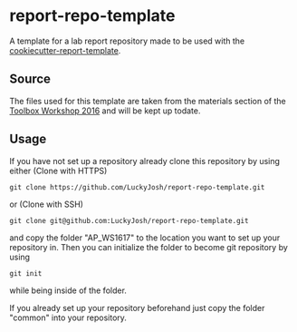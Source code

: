 # report-repo-template
A template for a lab report repository made to be used with the
[cookiecutter-report-template](https://github.com/LuckyJosh/cookiecutter-report-template).

## Source
The files used for this template are taken from the materials section of the
[Toolbox Workshop 2016](http://toolbox.pep-dortmund.org/notes.html) and will be
kept up todate.

## Usage
If you have not set up a repository already clone this repository
by using either (Clone with HTTPS)

    git clone https://github.com/LuckyJosh/report-repo-template.git
or (Clone with SSH)

    git clone git@github.com:LuckyJosh/report-repo-template.git

and copy the folder "AP_WS1617" to the location you want to set up
your repository in. Then you can initialize the folder to become
git repository by using

    git init
while being inside of the folder.

If you already set up your repository beforehand just copy the folder
"common" into your repository.
